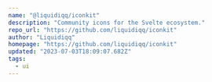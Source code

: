 ```yaml
---
name: "@liquidiqq/iconkit"
description: "Community icons for the Svelte ecosystem."
repo_url: "https://github.com/liquidiqq/iconkit"
author: "Liquidiqq"
homepage: "https://github.com/liquidiqq/iconkit"
updated: "2023-07-03T18:09:07.682Z"
tags: 
  - ui
---
```

